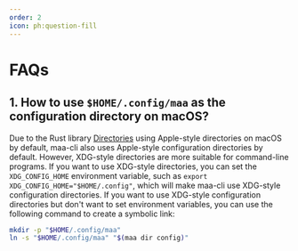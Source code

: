 ```yaml
---
order: 2
icon: ph:question-fill
---
```


# FAQs

## 1. How to use `$HOME/.config/maa` as the configuration directory on macOS?

Due to the Rust library [Directories](https://github.com/dirs-dev/directories-rs/) using Apple-style directories on macOS by default, maa-cli also uses Apple-style configuration directories by default. However, XDG-style directories are more suitable for command-line programs. If you want to use XDG-style directories, you can set the `XDG_CONFIG_HOME` environment variable, such as `export XDG_CONFIG_HOME="$HOME/.config"`, which will make maa-cli use XDG-style configuration directories. If you want to use XDG-style configuration directories but don't want to set environment variables, you can use the following command to create a symbolic link:

```bash
mkdir -p "$HOME/.config/maa"
ln -s "$HOME/.config/maa" "$(maa dir config)"
```
